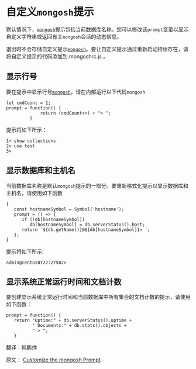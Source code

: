 # 自定义`mongosh`提示

默认情况下，[`mongosh`](https://www.mongodb.com/docs/mongodb-shell/#mongodb-binary-bin.mongosh)提示包括当前数据库名称。您可以修改该`prompt`变量以显示自定义字符串或返回有关`mongosh`会话的动态信息。

退出时不会存储自定义提示[`mongosh`](https://www.mongodb.com/docs/mongodb-shell/#mongodb-binary-bin.mongosh)。要让自定义提示通过重新启动持续存在，请将自定义提示的代码添加到.mongoshrc.js 。

## 显示行号

要在提示中显示行号[`mongosh`](https://www.mongodb.com/docs/mongodb-shell/#mongodb-binary-bin.mongosh)，请在内部运行以下代码`mongosh`

```shell
let cmdCount = 1;
prompt = function() {
             return (cmdCount++) + "> ";
         }
```

提示将如下所示：

```shell
1> show collections
2> use test
3>
```

## 显示数据库和主机名

当前数据库名称是默认`mongosh`提示的一部分。要重新格式化提示以显示数据库和主机名，请使用如下函数

```shell
{
   const hostnameSymbol = Symbol('hostname');
   prompt = () => {
      if (!db[hostnameSymbol])
         db[hostnameSymbol] = db.serverStatus().host;
      return `${db.getName()}@${db[hostnameSymbol]}> `;
   };
}
```

提示将如下所示:

```shell
admin@centos0722:27502>
```

## 显示系统正常运行时间和文档计数

要创建显示系统正常运行时间和当前数据库中所有集合的文档计数的提示，请使用如下函数：

```shell
prompt = function() {
   return "Uptime:" + db.serverStatus().uptime +
          " Documents:" + db.stats().objects +
          " > ";
   }
```





翻译：韩鹏帅

原文： [Customize the mongosh Prompt](https://www.mongodb.com/docs/mongodb-shell/reference/customize-prompt/)
